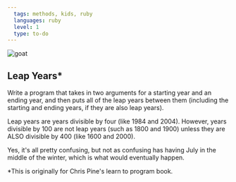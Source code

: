 ```yaml
---
  tags: methods, kids, ruby 
  languages: ruby
  level: 1
  type: to-do
---
```


![goat](http://media0.giphy.com/media/tuP0XC2h8aEZa/200.gif)

## Leap Years*

Write a program that takes in two arguments for a starting year and an ending year, and then puts all of the leap years between them (including the starting and ending years, if they are also leap years). 

Leap years are years divisible by four (like 1984 and 2004). However, years divisible by 100 are not leap years (such as 1800 and 1900) unless they are ALSO divisible by 400 (like 1600 and 2000). 

Yes, it's all pretty confusing, but not as confusing has having July in the middle of the winter, which is what would eventually happen.

*This is originally for Chris Pine's learn to program book.